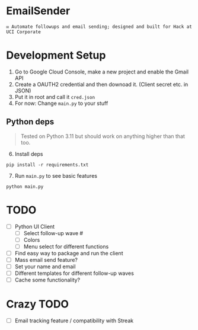 # EmailSender
```
✉️ Automate followups and email sending; designed and built for Hack at UCI Corporate
```

# Development Setup
1. Go to Google Cloud Console, make a new project and enable the Gmail API
2. Create a OAUTH2 credential and then downoad it. (Client secret etc. in JSON)
3. Put it in root and call it `cred.json`
4. For now: Change `main.py` to your stuff
## Python deps
> Tested on Python 3.11 but should work on anything higher than that too.
6. Install deps
```console
pip install -r requirements.txt
```
7. Run `main.py` to see basic features
```console
python main.py
```

# TODO
- [ ] Python UI Client
  - [ ] Select follow-up wave #
  - [ ] Colors
  - [ ] Menu select for different functions 
- [ ] Find easy way to package and run the client
- [ ] Mass email send feature?
- [ ] Set your name and email
- [ ] Different templates for different follow-up waves
- [ ] Cache some functionality?

# Crazy TODO
- [ ] Email tracking feature / compatibility with Streak
